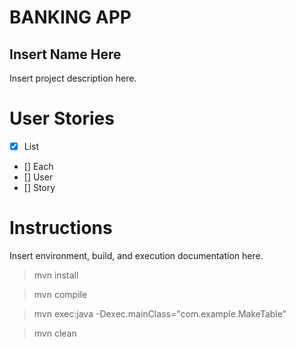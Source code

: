 # BANKING APP
## Insert Name Here
Insert project description here.

# User Stories
- [x] List
- [] Each
- [] User
- [] Story

# Instructions
Insert environment, build, and execution documentation here.
>mvn install

>mvn compile

>mvn exec:java -Dexec.mainClass="com.example.MakeTable"

>mvn clean
